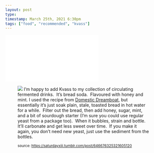 ```yaml
---
layout: post
type: 
timestamp: March 25th, 2021 6:30pm
tags: ["food", "recommended", "kvass"]
---
```

<embed src="../../media/646676325321605120.mp4" type="video/mp4" scale="aspect" autoplay="false">
    <figure class="tmblr-full" data-orig-height="3375" data-orig-width="2531"><img src="https://64.media.tumblr.com/86ffd95fa0e564ae6df3a58fc71cf5c2/dac2194319e4ed8d-7f/s540x810/c66cc889233b28a5e31d856e6e24d837c76a17cd.jpg" data-orig-height="3375" data-orig-width="2531"/>
I’m happy to add Kvass to my collection of circulating fermented drinks.  It’s bread soda.  Flavoured with honey and mint.
I used the recipe from <a href="https://domesticdreamboat.com/bread-kvass/" target="_blank">Domestic Dreamboat</a>, but essentially it’s just soak plain, stale, toasted bread in hot water for a while.  Filter out the bread, then add honey, sugar, mint, and a bit of sourdough starter (I’m sure you could use regular yeast from a package too).  When it bubbles, strain and bottle.  It’ll carbonate and get less sweet over time.  If you make it again, you don’t need new yeast, just use the sediment from the bottles.
 
  
<small>source: https://saturdayxiii.tumblr.com/post/646676325321605120</small>